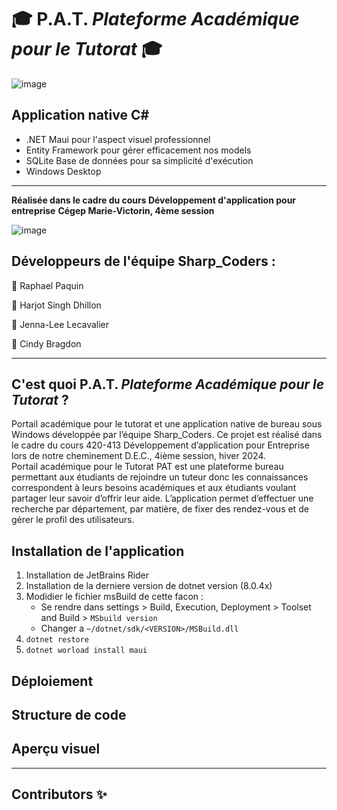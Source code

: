 # 🎓 P.A.T. *Plateforme Académique pour le Tutorat* 🎓

![image](https://github.com/hasilon88/PAT_/assets/111932725/110aa728-4641-4546-940b-8ea106ea1d0f)

## Application native C#
- .NET Maui pour l'aspect visuel professionnel
- Entity Framework pour gérer efficacement nos models
- SQLite Base de données pour sa simplicité d'exécution
- Windows Desktop
---

**Réalisée dans le cadre du cours Développement d'application pour entreprise**
**Cégep Marie-Victorin, 4ème session**

![image](https://github.com/hasilon88/PAT_/assets/111932725/668fea38-f452-430e-843c-f1e0240715eb)

## Développeurs de l'équipe Sharp_Coders : 
💾 Raphael Paquin

💾 Harjot Singh Dhillon

💾 Jenna-Lee Lecavalier

💾 Cindy Bragdon

---

## C'est quoi P.A.T. *Plateforme Académique pour le Tutorat* ?
Portail académique pour le tutorat et une application native de bureau sous Windows développée par l’équipe Sharp_Coders.  Ce projet est réalisé dans le cadre du cours 420-413 Développement d’application pour Entreprise lors de notre cheminement D.E.C., 4ième session, hiver 2024.  
Portail académique pour le Tutorat PAT est une plateforme bureau permettant aux étudiants de rejoindre un tuteur donc les connaissances correspondent à leurs besoins académiques et aux étudiants voulant partager leur savoir d’offrir leur aide.  L’application permet d’effectuer une recherche par département, par matière, de fixer des rendez-vous et de gérer le profil des utilisateurs.


## Installation de l'application

1. Installation de JetBrains Rider
2. Installation de la derniere version de dotnet version (8.0.4x)
3. Modidier le fichier msBuild de cette facon :
	- Se rendre dans settings > Build, Execution, Deployment > Toolset and Build > `MSbuild version`
	- Changer a `~/dotnet/sdk/<VERSION>/MSBuild.dll`
4. `dotnet restore`
5. `dotnet worload install maui` 

## Déploiement

## Structure de code

## Aperçu visuel 
---

## Contributors ✨
 
<!-- ALL-CONTRIBUTORS-LIST:START - Ne supprimez pas ou ne modifiez pas cette section -->
<!-- prettier-ignore-start -->
<!-- markdownlint-disable -->
<!-- markdownlint-restore -->
<!-- prettier-ignore-end -->
 
<!-- ALL-CONTRIBUTORS-LIST:END -->

